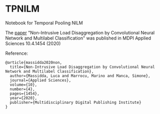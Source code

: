 # TPNILM
Notebook for Temporal Pooling NILM

The [paper](https://www.mdpi.com/2076-3417/10/4/1454) "Non-Intrusive Load Disaggregation by Convolutional Neural Network and Multilabel Classification" was published in MDPI Applied Sciences 10.4.1454 (2020)

Reference:

```
@article{massidda2020non,
  title={Non-Intrusive Load Disaggregation by Convolutional Neural Network and Multilabel Classification},
  author={Massidda, Luca and Marrocu, Marino and Manca, Simone},
  journal={Applied Sciences},
  volume={10},
  number={4},
  pages={1454},
  year={2020},
  publisher={Multidisciplinary Digital Publishing Institute}
}
```
